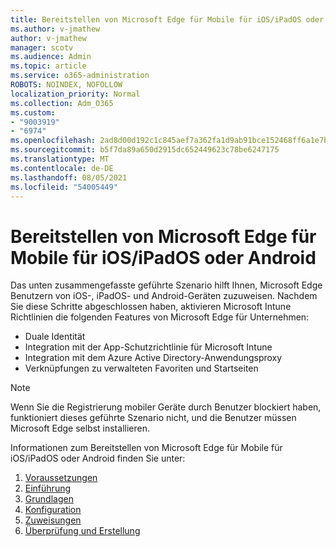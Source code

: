 ```yaml
---
title: Bereitstellen von Microsoft Edge für Mobile für iOS/iPadOS oder Android
ms.author: v-jmathew
author: v-jmathew
manager: scotv
ms.audience: Admin
ms.topic: article
ms.service: o365-administration
ROBOTS: NOINDEX, NOFOLLOW
localization_priority: Normal
ms.collection: Adm_O365
ms.custom:
- "9003919"
- "6974"
ms.openlocfilehash: 2ad8d00d192c1c845aef7a362fa1d9ab91bce152468ff6a1e7bf6ad9250eb5c1
ms.sourcegitcommit: b5f7da89a650d2915dc652449623c78be6247175
ms.translationtype: MT
ms.contentlocale: de-DE
ms.lasthandoff: 08/05/2021
ms.locfileid: "54005449"
---
```

# <a name="deploy-microsoft-edge-for-mobile-for-iosipados-or-android"></a>Bereitstellen von Microsoft Edge für Mobile für iOS/iPadOS oder Android

Das unten zusammengefasste geführte Szenario hilft Ihnen, Microsoft Edge Benutzern von iOS-, iPadOS- und Android-Geräten zuzuweisen. Nachdem Sie diese Schritte abgeschlossen haben, aktivieren Microsoft Intune Richtlinien die folgenden Features von Microsoft Edge für Unternehmen:

- Duale Identität
- Integration mit der App-Schutzrichtlinie für Microsoft Intune
- Integration mit dem Azure Active Directory-Anwendungsproxy
- Verknüpfungen zu verwalteten Favoriten und Startseiten

> [!NOTE]
> Wenn Sie die Registrierung mobiler Geräte durch Benutzer blockiert haben, funktioniert dieses geführte Szenario nicht, und die Benutzer müssen Microsoft Edge selbst installieren.

Informationen zum Bereitstellen von Microsoft Edge für Mobile für iOS/iPadOS oder Android finden Sie unter:

1. [Voraussetzungen](https://go.microsoft.com/fwlink/?linkid=2133027)
2. [Einführung](https://go.microsoft.com/fwlink/?linkid=2133520)
3. [Grundlagen](https://go.microsoft.com/fwlink/?linkid=2133421)
4. [Konfiguration](https://go.microsoft.com/fwlink/?linkid=2133521)
5. [Zuweisungen](https://go.microsoft.com/fwlink/?linkid=2132869)
6. [Überprüfung und Erstellung](https://go.microsoft.com/fwlink/?linkid=2133522)

